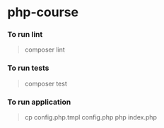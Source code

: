 # php-course

### To run lint

> composer lint

### To run tests

> composer test

### To run application

> cp config.php.tmpl config.php
> php index.php
